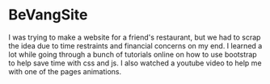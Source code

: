 # BeVangSite
I was trying to make a website for a friend's restaurant, but we had to scrap the idea due to time restraints and financial concerns on my end.
I learned a lot while going through a bunch of tutorials online on how to use bootstrap to help save time with css and js. I also watched a youtube video to help me with one of the pages animations.

